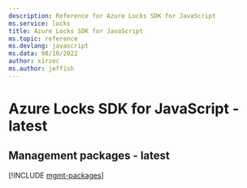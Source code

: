 ```yaml
---
description: Reference for Azure Locks SDK for JavaScript
ms.service: locks
title: Azure Locks SDK for JavaScript
ms.topic: reference
ms.devlang: javascript
ms.data: 08/10/2022
author: xirzec
ms.author: jeffish
---
```

# Azure Locks SDK for JavaScript - latest

## Management packages - latest
[!INCLUDE [mgmt-packages](locks-mgmt-index.md)]